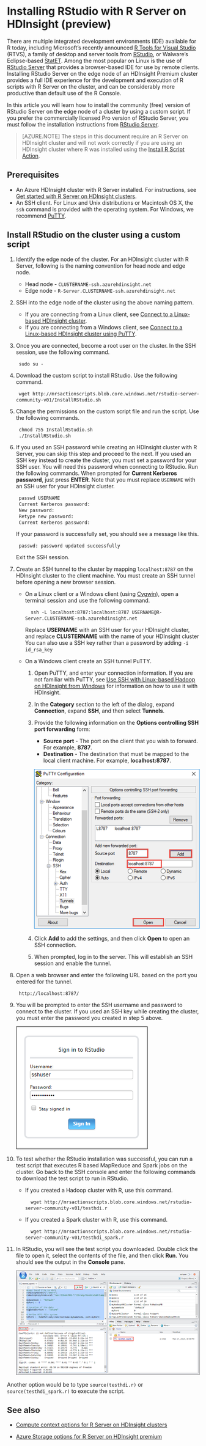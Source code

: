 <properties
	pageTitle="Install RStudio with R Server on HDInsight (preview) | Microsoft Azure"
	description="How to install RStudio with R Server on HDInsight (preview)."
	services="hdinsight"
	documentationCenter=""
	authors="jeffstokes72"
	manager="jhubbard"
	editor="cgronlun"/>

<tags
   ms.service="hdinsight"
   ms.devlang="na"
   ms.topic="article"
   ms.tgt_pltfrm="na"
   ms.workload="big-data"
   ms.date="08/22/2016"
   ms.author="jeffstok"/>


# Installing RStudio with R Server on HDInsight (preview)

There are multiple integrated development environments (IDE) available for R today, including Microsoft’s recently announced [R Tools for Visual Studio](https://www.visualstudio.com/en-us/features/rtvs-vs.aspx) (RTVS), a family of desktop and server tools from [RStudio](https://www.rstudio.com/products/rstudio-server/), or Walware’s Eclipse-based [StatET](http://www.walware.de/goto/statet). Among the most popular on Linux is the use of [RStudio Server](https://www.rstudio.com/products/rstudio-server/) that provides a browser-based IDE for use by remote clients.  Installing RStudio Server on the edge node of an HDInsight Premium cluster provides a full IDE experience for the development and execution of R scripts with R Server on the cluster, and can be considerably more productive than default use of the R Console.

In this article you will learn how to install the community (free) version of RStudio Server on the edge node of a cluster by using a custom script. If you prefer the commercially licensed Pro version of RStudio Server, you must follow the installation instructions from [RStudio Server](https://www.rstudio.com/products/rstudio/download-server/).

> [AZURE.NOTE] The steps in this document require an R Server on HDInsight cluster and will not work correctly if you are using an HDInsight cluster where R was installed using the [Install R Script Action](hdinsight-hadoop-r-scripts-linux.md).

## Prerequisites

* An Azure HDInsight cluster with R Server installed. For instructions, see [Get started with R Server on HDInsight clusters](hdinsight-hadoop-r-server-get-started.md).
* An SSH client. For Linux and Unix distributions or Macintosh OS X, the `ssh` command is provided with the operating system. For Windows, we recommend [PuTTY](http://www.chiark.greenend.org.uk/~sgtatham/putty/download.html). 


## Install RStudio on the cluster using a custom script

1. Identify the edge node of the cluster. For an HDInsight cluster with R Server, following is the naming convention for head node and edge node.

	* Head node - `CLUSTERNAME-ssh.azurehdinsight.net`
	* Edge node - `R-Server.CLUSTERNAME-ssh.azurehdinsight.net` 

2. SSH into the edge node of the cluster using the above naming pattern. 
 
	* If you are connecting from a Linux client, see [Connect to a Linux-based HDInsight cluster](hdinsight-hadoop-linux-use-ssh-unix.md#connect-to-a-linux-based-hdinsight-cluster).
	* If you are connecting from a Windows client, see [Connect to a Linux-based HDInsight cluster using PuTTY](hdinsight-hadoop-linux-use-ssh-windows.md#connect-to-a-linux-based-hdinsight-cluster).

3. Once you are connected, become a root user on the cluster. In the SSH session, use the following command.

		sudo su -

4. Download the custom script to install RStudio. Use the following command.

		wget http://mrsactionscripts.blob.core.windows.net/rstudio-server-community-v01/InstallRStudio.sh

5. Change the permissions on the custom script file and run the script. Use the following commands.

		chmod 755 InstallRStudio.sh
		./InstallRStudio.sh

6. If you used an SSH password while creating an HDInsight cluster with R Server, you can skip this step and proceed to the next. If you used an SSH key instead to create the cluster, you must set a password for your SSH user. You will need this password when connecting to RStudio. Run the following commands. When prompted for **Current Kerberos password**, just press **ENTER**.  Note that you must replace `USERNAME` with an SSH user for your HDInsight cluster.

		passwd USERNAME
		Current Kerberos password:
		New password:
		Retype new password:
		Current Kerberos password:
		
	If your password is successfully set, you should see a message like this.

		passwd: password updated successfully


	Exit the SSH session.

7. Create an SSH tunnel to the cluster by mapping `localhost:8787` on the HDInsight cluster to the client machine. You must create an SSH tunnel before opening a new browser session.

	* On a Linux client or a Windows client (using [Cygwin](http://www.redhat.com/services/custom/cygwin/)), open a terminal session and use the following command.

			ssh -L localhost:8787:localhost:8787 USERNAME@R-Server.CLUSTERNAME-ssh.azurehdinsight.net
			
		Replace **USERNAME** with an SSH user for your HDInsight cluster, and replace **CLUSTERNAME** with the name of your HDInsight cluster
		You can also use a SSH key rather than a password by adding `-i id_rsa_key`		

	* On a Windows client create an SSH tunnel PuTTY.

		1.  Open PuTTY, and enter your connection information. If you are not familiar with PuTTY, see [Use SSH with Linux-based Hadoop on HDInsight from Windows](hdinsight-hadoop-linux-use-ssh-windows.md) for information on how to use it with HDInsight.
		2.  In the **Category** section to the left of the dialog, expand **Connection**, expand **SSH**, and then select **Tunnels**.
		3.  Provide the following information on the **Options controlling SSH port forwarding** form:

			* **Source port** - The port on the client that you wish to forward. For example, **8787**.
			* **Destination** - The destination that must be mapped to the local client machine. For example, **localhost:8787**.

			![Create an SSH tunnel](./media/hdinsight-hadoop-r-server-install-r-studio/createsshtunnel.png "Create an SSH tunnel")

		4. Click **Add** to add the settings, and then click **Open** to open an SSH connection.
		5. When prompted, log in to the server. This will establish an SSH session and enable the tunnel.

8. Open a web browser and enter the following URL based on the port you entered for the tunnel.

		http://localhost:8787/ 

9. You will be prompted to enter the SSH username and password to connect to the cluster. If you used an SSH key while creating the cluster, you must enter the password you created in step 5 above.

	![Connect to R Studio](./media/hdinsight-hadoop-r-server-install-r-studio/connecttostudio.png "Create an SSH tunnel")

10. To test whether the RStudio installation was successful, you can run a test script that executes R based MapReduce and Spark jobs on the cluster. Go back to the SSH console and enter the following commands to download the test script to run in RStudio.

	* If you created a Hadoop cluster with R, use this command.
		
			wget http://mrsactionscripts.blob.core.windows.net/rstudio-server-community-v01/testhdi.r

	* If you created a Spark cluster with R, use this command.

			wget http://mrsactionscripts.blob.core.windows.net/rstudio-server-community-v01/testhdi_spark.r

11. In RStudio, you will see the test script you downloaded. Double click the file to open it, select the contents of the file, and then click **Run**. You should see the output in the **Console** pane.
 
	![Test the installation](./media/hdinsight-hadoop-r-server-install-r-studio/test-r-script.png "Test the installation")

Another option would be to type `source(testhdi.r)` or `source(testhdi_spark.r)` to execute the script.

## See also

- [Compute context options for R Server on HDInsight clusters](hdinsight-hadoop-r-server-compute-contexts.md)

- [Azure Storage options for R Server on HDInsight premium](hdinsight-hadoop-r-server-storage.md)


 
